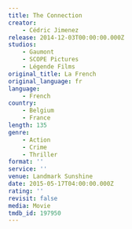 ```yaml
---
title: The Connection
creator:
    - Cédric Jimenez
release: 2014-12-03T00:00:00.000Z
studios:
    - Gaumont
    - SCOPE Pictures
    - Légende Films
original_title: La French
original_language: fr
language:
    - French
country:
    - Belgium
    - France
length: 135
genre:
    - Action
    - Crime
    - Thriller
format: ''
service: ''
venue: Landmark Sunshine
date: 2015-05-17T04:00:00.000Z
rating: ''
revisit: false
media: Movie
tmdb_id: 197950
---
```

